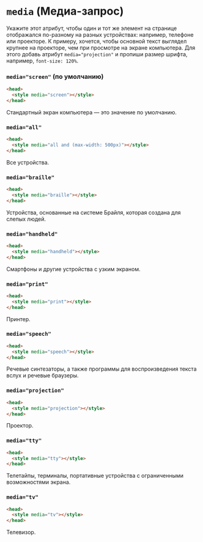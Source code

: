 # `media` (Медиа-запрос)

Укажите этот атрибут, чтобы один и тот же элемент на странице отображался по-разному на разных устройствах: например, телефоне или проекторе. К примеру, хочется, чтобы основной текст выглядел крупнее на проекторе, чем при просмотре на экране компьютера. Для этого добавь атрибут `media="projection"` и пропиши размер шрифта, например, `font-size: 120%`.

### `media="screen"` (по умолчанию)

```html
<head>
  <style media="screen"></style>
</head>
```

Стандартный экран компьютера — это значение по умолчанию.

### `media="all"`

```html
<head>
  <style media="all and (max-width: 500px)"></style>
</head>
```

Все устройства.

### `media="braille"`

```html
<head>
  <style media="braille"></style>
</head>
```

Устройства, основанные на системе Брайля, которая создана для слепых людей.

### `media="handheld"`

```html
<head>
  <style media="handheld"></style>
</head>
```

Смартфоны и другие устройства с узким экраном.

### `media="print"`

```html
<head>
  <style media="print"></style>
</head>
```

Принтер.

### `media="speech"`

```html
<head>
  <style media="speech"></style>
</head>
```

Речевые синтезаторы, а также программы для воспроизведения текста вслух и речевые браузеры.

### `media="projection"`

```html
<head>
  <style media="projection"></style>
</head>
```

Проектор.

### `media="tty"`

```html
<head>
  <style media="tty"></style>
</head>
```

Телетайпы, терминалы, портативные устройства с ограниченными возможностями экрана.

### `media="tv"`

```html
<head>
  <style media="tv"></style>
</head>
```

Телевизор.

